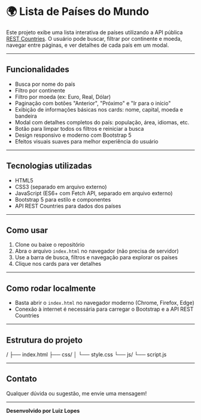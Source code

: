 # 🌍 Lista de Países do Mundo

Este projeto exibe uma lista interativa de países utilizando a API pública [REST Countries](https://restcountries.com/). O usuário pode buscar, filtrar por continente e moeda, navegar entre páginas, e ver detalhes de cada país em um modal.

---

## Funcionalidades

- Busca por nome do país
- Filtro por continente
- Filtro por moeda (ex: Euro, Real, Dólar)
- Paginação com botões "Anterior", "Próximo" e "Ir para o início"
- Exibição de informações básicas nos cards: nome, capital, moeda e bandeira
- Modal com detalhes completos do país: população, área, idiomas, etc.
- Botão para limpar todos os filtros e reiniciar a busca
- Design responsivo e moderno com Bootstrap 5
- Efeitos visuais suaves para melhor experiência do usuário

---

## Tecnologias utilizadas

- HTML5
- CSS3 (separado em arquivo externo)
- JavaScript (ES6+ com Fetch API, separado em arquivo externo)
- Bootstrap 5 para estilo e componentes
- API REST Countries para dados dos países

---

## Como usar

1. Clone ou baixe o repositório
2. Abra o arquivo `index.html` no navegador (não precisa de servidor)
3. Use a barra de busca, filtros e navegação para explorar os países
4. Clique nos cards para ver detalhes

---

## Como rodar localmente

- Basta abrir o `index.html` no navegador moderno (Chrome, Firefox, Edge)
- Conexão à internet é necessária para carregar o Bootstrap e a API REST Countries

---

## Estrutura do projeto

/
├── index.html
├── css/
│ └── style.css
└── js/
└── script.js

---

## Contato

Qualquer dúvida ou sugestão, me envie uma mensagem!

---

**Desenvolvido por Luiz Lopes**
